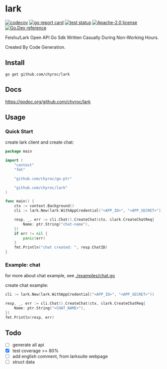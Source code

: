 # lark

[![codecov](https://codecov.io/gh/chyroc/lark/branch/master/graph/badge.svg?token=Z73T6YFF80)](https://codecov.io/gh/chyroc/lark)
[![go report card](https://goreportcard.com/badge/github.com/chyroc/lark "go report card")](https://goreportcard.com/report/github.com/chyroc/lark)
[![test status](https://github.com/chyroc/lark/actions/workflows/go.yml/badge.svg)](https://github.com/chyroc/lark/actions)
[![Apache-2.0 license](https://img.shields.io/badge/License-Apache%202.0-brightgreen.svg)](https://opensource.org/licenses/Apache-2.0)
[![Go.Dev reference](https://img.shields.io/badge/go.dev-reference-blue?logo=go&logoColor=white)](https://pkg.go.dev/github.com/chyroc/lark)

Feishu/Lark Open API Go Sdk Written Casually During Non-Working Hours.

Created By Code Generation.

## Install

```shell
go get github.com/chyroc/lark
```

## Docs

https://godoc.org/github.com/chyroc/lark

## Usage

### Quick Start

create lark client and create chat:

```go
package main

import (
	"context"
	"fmt"

	"github.com/chyroc/go-ptr"

	"github.com/chyroc/lark"
)

func main() {
	ctx := context.Background()
	cli := lark.New(lark.WithAppCredential("<APP_ID>", "<APP_SECRET>"))

	resp, _, err := cli.Chat().CreateChat(ctx, &lark.CreateChatReq{
		Name: ptr.String("chat-name"),
	})
	if err != nil {
		panic(err)
	}
	fmt.Println("chat created: ", resp.ChatID)
}
```

### Example: chat

for more about chat example, see [./examples/chat.go](./examples/chat.go)

create chat example:

```go
cli := lark.New(lark.WithAppCredential("<APP_ID>", "<APP_SECRET>"))

resp, _, err := cli.Chat().CreateChat(ctx, &lark.CreateChatReq{
    Name: ptr.String("<CHAT_NAME>"),
})
fmt.Println(resp, err)
```


## Todo

- [ ] generate all api
- [x] test coverage >= 80%
- [ ] add english comment, from larksuite webpage
- [ ] struct data
